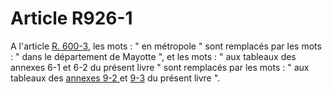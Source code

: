 # Article R926-1

A l'article <a href='/code-de-commerce/partie-reglementaire/livre-vi-des-difficultes-des-entreprises/r600-3.md'>R. 600-3</a>, les mots : " en métropole " sont remplacés par les mots : " dans le département de Mayotte ", et les mots : " aux tableaux des annexes 6-1 et 6-2 du présent livre " sont remplacés par les mots : " aux tableaux des <a href='/code-de-commerce/annexes-de-la-partie-reglementaire/annexe-9-2.md' title='Code de commerce - art. Annexe 9-2 (V)'>annexes 9-2 </a>et <a href='/code-de-commerce/annexes-de-la-partie-reglementaire/annexe-9-3.md' title='Code de commerce - art. Annexe 9-3 (V)'>9-3</a> du présent livre ".